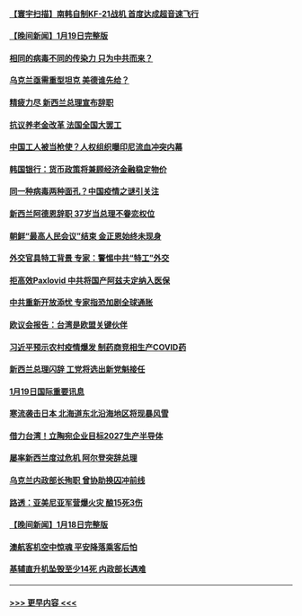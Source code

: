 #### [【寰宇扫描】南韩自制KF-21战机 首度达成超音速飞行](../pages/prog202/a103629126.md?t=01201843) 
#### [【晚间新闻】1月19日完整版](../pages/prog202/a103629109.md?t=01201843) 
#### [相同的病毒不同的传染力 只为中共而来？](../pages/prog202/a103629031.md?t=01201843) 
#### [乌克兰亟需重型坦克 美德谁先给？](../pages/prog202/a103629025.md?t=01201843) 
#### [精疲力尽 新西兰总理宣布辞职](../pages/prog202/a103629026.md?t=01201843) 
#### [抗议养老金改革 法国全国大罢工](../pages/prog202/a103629047.md?t=01201843) 
#### [中国工人被当枪使？人权组织曝印尼流血冲突内幕](../pages/prog202/a103628900.md?t=01201843) 
#### [韩国银行：货币政策将兼顾经济金融稳定物价](../pages/prog202/a103628823.md?t=01201843) 
#### [同一种病毒两种面孔？中国疫情之谜引关注](../pages/prog202/a103628833.md?t=01201843) 
#### [新西兰阿德恩辞职 37岁当总理不眷恋权位](../pages/prog202/a103628819.md?t=01201843) 
#### [朝鲜“最高人民会议”结束 金正恩始终未现身](../pages/prog202/a103628759.md?t=01201843) 
#### [外交官具特工背景 专家：警惕中共“特工”外交](../pages/prog202/a103628720.md?t=01201843) 
#### [拒高效Paxlovid 中共将国产阿兹夫定纳入医保](../pages/prog202/a103628529.md?t=01201843) 
#### [中共重新开放添忧 专家指恐加剧全球通胀](../pages/prog202/a103628524.md?t=01201843) 
#### [欧议会报告：台湾是欧盟关键伙伴](../pages/prog202/a103628552.md?t=01201843) 
#### [习近平预示农村疫情爆发 制药商竞相生产COVID药](../pages/prog202/a103628533.md?t=01201843) 
#### [新西兰总理闪辞 工党将选出新党魁接任](../pages/prog202/a103628551.md?t=01201843) 
#### [1月19日国际重要讯息](../pages/prog202/a103628549.md?t=01201843) 
#### [寒流袭击日本 北海道东北沿海地区将现暴风雪](../pages/prog202/a103628439.md?t=01201843) 
#### [借力台湾！立陶宛企业目标2027生产半导体](../pages/prog202/a103628424.md?t=01201843) 
#### [屡率新西兰度过危机 阿尔登突辞总理](../pages/prog202/a103628391.md?t=01201843) 
#### [乌克兰内政部长殉职 曾协助换囚冲前线](../pages/prog202/a103628368.md?t=01201843) 
#### [路透：亚美尼亚军营爆火灾 酿15死3伤](../pages/prog202/a103628356.md?t=01201843) 
#### [【晚间新闻】1月18日完整版](../pages/prog202/a103628303.md?t=01201843) 
#### [澳航客机空中惊魂 平安降落乘客后怕](../pages/prog202/a103628200.md?t=01201843) 
#### [基辅直升机坠毁至少14死 内政部长遇难](../pages/prog202/a103628199.md?t=01201843) 

----
#### [ >>> 更早内容 <<< ](../indexes/prog202-earlier.md)
